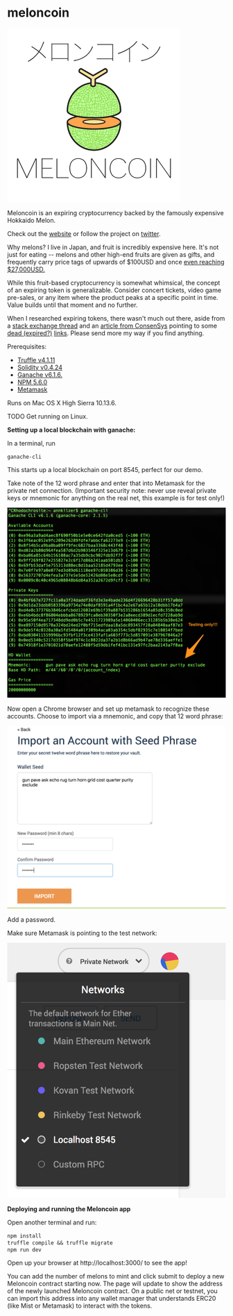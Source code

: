 # meloncoin

![Meloncoin Logo](images/meloncoin-logo.png?raw=true)

Meloncoin is an expiring cryptocurrency backed by the famously expensive Hokkaido Melon.

Check out the [website](http://melonco.in) or follow the project on [twitter](https://twitter.com/meloncointoken).

Why melons? I live in Japan, and fruit is incredibly expensive here. It's not just for eating -- melons and other high-end fruits are given as gifts, and frequently carry price tags of upwards of $100USD and once [even reaching $27,000USD.](https://www.japantimes.co.jp/news/2016/05/26/business/hokkaido-melons-fetch-record-%C2%A53-million-seasons-first-auction/#.WL0HLBJ95PU)

While this fruit-based cryptocurrency is somewhat whimsical, the concept of an expiring token is generalizable. Consider concert tickets, video game pre-sales, or any item where the product peaks at a specific point in time. Value builds until that moment and no further.

When I researched expiring tokens, there wasn't much out there, aside from a [stack exchange thread](https://ethereum.stackexchange.com/questions/27379/is-it-possible-to-create-an-expiring-ephemeral-erc-20-token) and an [article from ConsenSys](https://medium.com/@ConsenSys/tokens-on-ethereum-e9e61dac9b4e) pointing to some [dead (expired?)](http://inflekt.us/) [links](http://farmshare.space/). Please send more my way if you find anything.


Prerequisites:

* [Truffle v4.1.11](https://truffleframework.com/truffle)
* [Solidity v0.4.24](https://github.com/ethereum/solidity)
* [Ganache v6.1.6.](https://truffleframework.com/ganache)
* [NPM 5.6.0](https://www.npmjs.com/)
* [Metamask](https://metamask.io/)

Runs on
Mac OS X High Sierra 10.13.6.

TODO Get running on Linux.

**Setting up a local blockchain with ganache:**

In a terminal, run
```
ganache-cli
```

This starts up a local blockchain on port 8545, perfect for our demo.

Take note of the 12 word phrase and enter that into Metamask for the private net connection. (Important security note: never use reveal private keys or mnemonic for anything on the real net, this example is for test only!)

![ganache-cli startup](images/GanacheKeys.png)

Now open a Chrome browser and set up metamask to recognize these accounts. Choose to import via a mnemonic, and copy that 12 word phrase:

![Metamask mnemonic](images/MetaMask.png)

Add a password.

Make sure Metamask is pointing to the test network:

![Metamask test network](images/MetaMaskLocalhost.png)

**Deploying and running the Meloncoin app**

Open another terminal and run:

```
npm install
truffle compile && truffle migrate
npm run dev
```

Open up your browser at http://localhost:3000/ to see the app!

You can add the number of melons to mint and click submit to deploy a new Meloncoin contract starting now. The page will update to show the address of the newly launched Meloncoin contract. On a public net or testnet, you can import this address into any wallet manager that understands ERC20 (like Mist or Metamask) to interact with the tokens.
